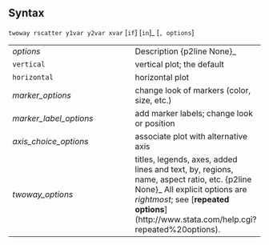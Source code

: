 ## Syntax

`twoway rscatter y1var y2var xvar` <span
class="command">\[`if`\] \[`in`\]_ \[`, options`\]

<table class="standard">
<colgroup>
<col style="width: 50%" />
<col style="width: 50%" />
</colgroup>
<tbody>
<tr class="odd">
<td><var class="command">options</var></td>
<td>Description <span>{p2line None}_</td>
</tr>
<tr class="even">
<td><code class="command">vertical</code></td>
<td>vertical plot; the default</td>
</tr>
<tr class="odd">
<td><code class="command">horizontal</code></td>
<td>horizontal plot</td>
</tr>
<tr class="even">
<td><var class="command">marker_options</var></td>
<td>change look of markers (color, size, etc.)</td>
</tr>
<tr class="odd">
<td><var class="command">marker_label_options</var></td>
<td>add marker labels; change look or position</td>
</tr>
<tr class="even">
<td><var class="command">axis_choice_options</var></td>
<td>associate plot with alternative axis</td>
</tr>
<tr class="odd">
<td><var class="command">twoway_options</var></td>
<td>titles, legends, axes, added lines and text, by, regions, name, aspect ratio, etc. <span>{p2line None}_
All explicit options are <var class="command">rightmost</var>; see [<strong>repeated options</strong>](http://www.stata.com/help.cgi?repeated%20options).</td>
</tr>
</tbody>
</table>
